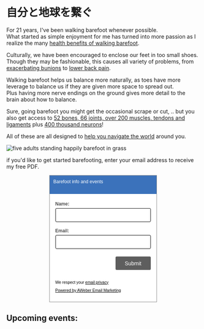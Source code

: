 # 自分と地球を繋ぐ

For 21 years, I've been walking barefoot whenever possible.  
What started as simple enjoyment for me has turned into more passion as I realize the many
[health benefits of walking barefoot](https://duckduckgo.com/?q=health+benefits+of+walking+barefoot).

Culturally, we have been encouraged to enclose our feet in too small shoes.
Though they may be fashionable,
this causes all variety of problems,
from
[exacerbating bunions](https://www.mayoclinic.org/diseases-conditions/bunions/symptoms-causes/syc-20354799) <!-- https://web.archive.org/web/20210817235047/https://www.mayoclinic.org/diseases-conditions/bunions/symptoms-causes/syc-20354799 -->
to
[lower back pain](https://gloverhealth.com/are-your-shoes-causing-your-low-back-pain/). <!-- https://web.archive.org/web/20210301133842/https://gloverhealth.com/are-your-shoes-causing-your-low-back-pain/ -->

Walking barefoot helps us balance more naturally,
as toes have more leverage to balance us if they are given more space to spread out.  
Plus having more nerve endings on the ground gives more detail to the brain about how to balance.

Sure, going barefoot you might get the occasional scrape or cut, ..
but you also get access to
[52 bones, 66 joints, over 200 muscles, tendons and ligaments](https://venturaortho.com/foot-and-ankle/) <!-- https://web.archive.org/web/20210227095145/https://venturaortho.com/foot-and-ankle/ -->
 plus
 [400 thousand neurons](https://www.reference.com/science/feet-many-nerve-endings-constantly-stepping-f6d36b17817c3bb8)! <!-- https://web.archive.org/web/20210128030604/https://www.reference.com/science/feet-many-nerve-endings-constantly-stepping-f6d36b17817c3bb8 -->

All of these are all designed to
[help you navigate the world](https://www.correcttoes.com/foot-help/how-going-barefoot-affects-your-brain/) <!-- https://web.archive.org/web/20210225020504/https://www.correcttoes.com/foot-help/how-going-barefoot-affects-your-brain/ -->
around you.


<img
src="//b.robnugen.com/blog/2021/2021_jun_05_max_yuma_hiro_rob_yuna.jpg"
alt="five adults standing happily barefoot in grass"
class="title" />


if you'd like to get started barefooting,
enter your email address to receive my free PDF.

<!-- AWeber Web Form Generator 3.0.1 -->
<style type="text/css">
#af-form-1884698591 .af-body .af-textWrap{width:70%;display:block;float:right;}
#af-form-1884698591 .af-body .privacyPolicy{color:#000000;font-size:11px;font-family:Verdana, sans-serif;}
#af-form-1884698591 .af-body a{color:#000000;text-decoration:underline;font-style:normal;font-weight:normal;}
#af-form-1884698591 .af-body input.text, #af-form-1884698591 .af-body textarea{background-color:#FFFFFF;border-color:#000000;border-width:1px;border-style:solid;color:#000000;text-decoration:none;font-style:normal;font-weight:normal;font-size:12px;font-family:Verdana, sans-serif;}
#af-form-1884698591 .af-body input.text:focus, #af-form-1884698591 .af-body textarea:focus{background-color:#FFFAD6;border-color:#5E5E5E;border-width:1px;border-style:solid;}
#af-form-1884698591 .af-body label.previewLabel{display:block;float:left;width:25%;text-align:left;color:#4D4D4D;text-decoration:none;font-style:normal;font-weight:normal;font-size:12px;font-family:Verdana, sans-serif;}
#af-form-1884698591 .af-body{padding-bottom:15px;padding-top:15px;background-repeat:no-repeat;background-position:inherit;background-image:none;color:#000000;font-size:11px;font-family:Verdana, sans-serif;}
#af-form-1884698591 .af-header{padding-bottom:9px;padding-top:9px;padding-right:10px;padding-left:10px;background-image:url('https://forms.aweber.com/images/auto/body/9cc/7ff/3b7/2bb');background-position:top left;background-repeat:repeat-x;background-color:#3b72bb;border-width:1px;border-bottom-style:none;border-left-style:none;border-right-style:none;border-top-style:none;color:#FFFFFF;font-size:16px;font-family:Verdana, sans-serif;}
#af-form-1884698591 .af-quirksMode .bodyText{padding-top:2px;padding-bottom:2px;}
#af-form-1884698591 .af-quirksMode{padding-right:15px;padding-left:15px;}
#af-form-1884698591 .af-standards .af-element{padding-right:15px;padding-left:15px;}
#af-form-1884698591 .bodyText p{margin:1em 0;}
#af-form-1884698591 .buttonContainer input.submit{background-image:none;background-color:#5E5E5E;color:#FFFFFF;text-decoration:none;font-style:normal;font-weight:normal;font-size:14px;font-family:Verdana, sans-serif;}
#af-form-1884698591 .buttonContainer input.submit{width:auto;}
#af-form-1884698591 .buttonContainer{text-align:right;}
#af-form-1884698591 body,#af-form-1884698591 dl,#af-form-1884698591 dt,#af-form-1884698591 dd,#af-form-1884698591 h1,#af-form-1884698591 h2,#af-form-1884698591 h3,#af-form-1884698591 h4,#af-form-1884698591 h5,#af-form-1884698591 h6,#af-form-1884698591 pre,#af-form-1884698591 code,#af-form-1884698591 fieldset,#af-form-1884698591 legend,#af-form-1884698591 blockquote,#af-form-1884698591 th,#af-form-1884698591 td{float:none;color:inherit;position:static;margin:0;padding:0;}
#af-form-1884698591 button,#af-form-1884698591 input,#af-form-1884698591 submit,#af-form-1884698591 textarea,#af-form-1884698591 select,#af-form-1884698591 label,#af-form-1884698591 optgroup,#af-form-1884698591 option{float:none;position:static;margin:0;}
#af-form-1884698591 div{margin:0;}
#af-form-1884698591 fieldset{border:0;}
#af-form-1884698591 form,#af-form-1884698591 textarea,.af-form-wrapper,.af-form-close-button,#af-form-1884698591 img{float:none;color:inherit;position:static;background-color:none;border:none;margin:0;padding:0;}
#af-form-1884698591 input,#af-form-1884698591 button,#af-form-1884698591 textarea,#af-form-1884698591 select{font-size:100%;}
#af-form-1884698591 p{color:inherit;}
#af-form-1884698591 select,#af-form-1884698591 label,#af-form-1884698591 optgroup,#af-form-1884698591 option{padding:0;}
#af-form-1884698591 table{border-collapse:collapse;border-spacing:0;}
#af-form-1884698591 ul,#af-form-1884698591 ol{list-style-image:none;list-style-position:outside;list-style-type:disc;padding-left:40px;}
#af-form-1884698591,#af-form-1884698591 .quirksMode{width:100%;max-width:281px;}
#af-form-1884698591.af-quirksMode{overflow-x:hidden;}
#af-form-1884698591{background-color:#FFFFFF;border-color:#8C8C8C;border-width:1px;border-style:solid;}
#af-form-1884698591{display:block;}
#af-form-1884698591{overflow:hidden;}
.af-body .af-textWrap{text-align:left;}
.af-body input.image{border:none!important;}
.af-body input.submit,.af-body input.image,.af-form .af-element input.button{float:none!important;}
.af-body input.submit{white-space:inherit;}
.af-body input.text{width:100%;float:none;padding:2px!important;}
.af-body.af-standards input.submit{padding:4px 12px;}
.af-clear{clear:both;}
.af-element label{text-align:left;display:block;float:left;}
.af-element{padding-bottom:5px;padding-top:5px;}
.af-form-wrapper{text-indent:0;}
.af-form{box-sizing:border-box;text-align:left;margin:auto;}
.af-header{margin-bottom:0;margin-top:0;padding:10px;}
.af-quirksMode .af-element{padding-left:0!important;padding-right:0!important;}
.lbl-right .af-element label{text-align:right;}
body {
}
#af-form-1884698591 .bodyText p {
  margin: 0 0 1em !important;
}

#af-form-1884698591 .af-body {
  padding-top:
}

#af-form-1884698591 .af-body .af-textWrap {
  width: 100% !important;
}

#af-form-1884698591 .af-body .af-element {
  padding-top: 0px!important;
  padding-bottom: 0px!important;
}
#af-form-1884698591 .af-body .af-element:first-child {
  margin-top: 0 !important;
}
#af-form-1884698591 .af-body label.previewLabel {
  font-weight: 700 !important;
  margin-top: 0.25rem !important;
  margin-bottom: .25rem !important;
}
#af-form-1884698591 .af-body input.text,
#af-form-1884698591 .af-body textarea {
  border-radius: 3px !important;
  box-sizing: border-box !important;
  color: #444444 !important;
  font-size: 1rem !important;
  margin-bottom: 0.75rem !important;
  padding: 8px 12px !important;
  -webkit-transition-duration: 0.3s;
          transition-duration: 0.3s;
}

#af-form-1884698591 .af-body select {
  width: 100%;
}
#af-form-1884698591 .af-body .af-dateWrap select {
  width: 33%;
}
#af-form-1884698591 .choiceList-radio-stacked {
  margin-bottom: 1rem !important;
  width: 100% !important;
}
#af-form-1884698591 .af-element-radio {
  margin: 0 !important;
}
#af-form-1884698591 .af-element-radio input.radio {
  display: inline;
  height: 0;
  opacity: 0;
  overflow: hidden;
  width: 0;
}
#af-form-1884698591 .af-element-radio input.radio:checked ~ label {
  font-weight: 700 !important;
}
#af-form-1884698591 .af-element-radio input.radio:focus ~ label {
  box-shadow: inset 0 0 0 2px rgba(25,35,70,.25);
}
#af-form-1884698591 .af-element-radio input.radio:checked ~ label:before {
  background-color: #777777;
  border-color: #d6dee3;
}
#af-form-1884698591 .af-element-radio label.choice {
  border: 1px solid #d6dee3;
  border-radius: 3px !important;
  display: block !important;
  font-weight: 300 !important;
  margin: 0.5rem 0 !important;
  padding: 1rem 1rem 1rem 2rem !important;
  position: relative;
  -webkit-transition-duration: 0.3s;
          transition-duration: 0.3s;
}
#af-form-1884698591 .af-element-radio label.choice:before {
  background-color: #FFF;
  border: 1px solid #d6dee3;
  border-radius: 50%;
  content: '';
  height: 0.75rem;
  margin-left: -1.3rem;
  position: absolute;
  -webkit-transition-duration: 0.3s;
          transition-duration: 0.3s;
  width: 0.75rem;
}
#af-form-1884698591 .buttonContainer {
  box-sizing: border-box !important;
}
#af-form-1884698591 .af-footer {
  box-sizing: border-box !important;
}

#af-form-1884698591 .af-footer p {
  margin: 0 !important;
}
#af-form-1884698591 input.submit,
#af-form-1884698591 #webFormSubmitButton {
  border: none;
  border-radius: 3px !important;
  font-weight: bold;
  margin-top: 0.5rem !important;
  margin-bottom: 1rem !Important;
  padding: 0.6rem 1.5rem !important;
  -webkit-transition-duration: 0.3s;
          transition-duration: 0.3s;
  }
#af-form-1884698591 input.submit:hover,
#af-form-1884698591 #webFormSubmitButton:hover {
  cursor: pointer;
  opacity: 0.8;
}

#af-form-1884698591 input.text:hover {
  cursor: pointer;
  opacity: 0.8;
}

.poweredBy a,
.privacyPolicy p {
  color: #000000 !important;
  font-size: 0.65rem !important;
}

</style>
<form method="post" class="af-form-wrapper" accept-charset="UTF-8" action="https://www.aweber.com/scripts/addlead.pl">
  <div style="display: none;">
    <input type="hidden" name="meta_web_form_id" value="1884698591" />
    <input type="hidden" name="meta_split_id" value="" />
    <input type="hidden" name="listname" value="awlist6124041" />
    <input type="hidden" name="redirect" value="https://www.aweber.com/thankyou-coi.htm?m=text" id="redirect_ac41e43ea127ad6d5a9659c5ce678e1e" />

    <input type="hidden" name="meta_adtracking" value="Barefoot_info_and_events" />
    <input type="hidden" name="meta_message" value="1" />
    <input type="hidden" name="meta_required" value="name,email" />

    <input type="hidden" name="meta_tooltip" value="" />
  </div>
  <div id="af-form-1884698591" class="af-form">
    <div id="af-header-1884698591" class="af-header">
      <div class="bodyText">
        <p><span style="font-size: 12px;">Barefoot info and events</span></p>
      </div>
    </div>
    <div id="af-body-1884698591" class="af-body af-standards">
      <div class="af-element">
        <label class="previewLabel" for="awf_field-112651998">Name: </label>
        <div class="af-textWrap">
          <input id="awf_field-112651998" type="text" name="name" class="text" value="" onfocus=" if (this.value == '') { this.value = ''; }" onblur="if (this.value == '') { this.value='';} " tabindex="500" />
        </div>
        <div class="af-clear"></div>
      </div>
      <div class="af-element">
        <label class="previewLabel" for="awf_field-112651999">Email: </label>
        <div class="af-textWrap"><input class="text" id="awf_field-112651999" type="text" name="email" value="" tabindex="501" onfocus=" if (this.value == '') { this.value = ''; }" onblur="if (this.value == '') { this.value='';} " />
        </div>
        <div class="af-clear"></div>
      </div>
      <div class="af-element buttonContainer">
        <input name="submit" class="submit" type="submit" value="Submit" tabindex="502" />
        <div class="af-clear"></div>
      </div>
      <div class="af-element privacyPolicy" style="">
        <p>We respect your <a title="Privacy Policy" href="https://www.aweber.com/permission.htm" target="_blank" rel="nofollow">email privacy</a></p>
        <div class="af-clear"></div>
      </div>
      <div class="af-element poweredBy" style="font-size: 9px;">
        <p><a href="https://www.aweber.com" title="AWeber Email Marketing" target="_blank" rel="nofollow">Powered by AWeber Email Marketing</a></p>
        <div class="af-clear"></div>
      </div>
      <div class="af-element tag" style="display:none;"><input id="awf_tag-112652003" type="hidden" name="tag_112652003" value="rnc" /></div>
    </div>
  </div>
  <div style="display: none;"><img src="https://forms.aweber.com/form/displays.htm?id=jBwcLGycHKycjA==" alt="" /></div>
</form>
<script type="text/javascript">
    <!--
    (function() {
        var IE = /*@cc_on!@*/false;
        if (!IE) { return; }
        if (document.compatMode && document.compatMode == 'BackCompat') {
            if (document.getElementById("af-form-1884698591")) {
                document.getElementById("af-form-1884698591").className = 'af-form af-quirksMode';
            }
            if (document.getElementById("af-body-1884698591")) {
                document.getElementById("af-body-1884698591").className = "af-body inline af-quirksMode";
            }
            if (document.getElementById("af-header-1884698591")) {
                document.getElementById("af-header-1884698591").className = "af-header af-quirksMode";
            }
            if (document.getElementById("af-footer-1884698591")) {
                document.getElementById("af-footer-1884698591").className = "af-footer af-quirksMode";
            }
        }
    })();
    -->
</script>

<!-- /AWeber Web Form Generator 3.0.1 -->


## Upcoming events:
